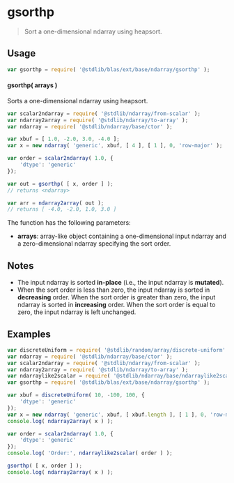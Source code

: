 <!--

@license Apache-2.0

Copyright (c) 2025 The Stdlib Authors.

Licensed under the Apache License, Version 2.0 (the "License");
you may not use this file except in compliance with the License.
You may obtain a copy of the License at

   http://www.apache.org/licenses/LICENSE-2.0

Unless required by applicable law or agreed to in writing, software
distributed under the License is distributed on an "AS IS" BASIS,
WITHOUT WARRANTIES OR CONDITIONS OF ANY KIND, either express or implied.
See the License for the specific language governing permissions and
limitations under the License.

-->

# gsorthp

> Sort a one-dimensional ndarray using heapsort.

<section class="intro">

</section>

<!-- /.intro -->

<section class="usage">

## Usage

```javascript
var gsorthp = require( '@stdlib/blas/ext/base/ndarray/gsorthp' );
```

#### gsorthp( arrays )

Sorts a one-dimensional ndarray using heapsort.

```javascript
var scalar2ndarray = require( '@stdlib/ndarray/from-scalar' );
var ndarray2array = require( '@stdlib/ndarray/to-array' );
var ndarray = require( '@stdlib/ndarray/base/ctor' );

var xbuf = [ 1.0, -2.0, 3.0, -4.0 ];
var x = new ndarray( 'generic', xbuf, [ 4 ], [ 1 ], 0, 'row-major' );

var order = scalar2ndarray( 1.0, {
    'dtype': 'generic'
});

var out = gsorthp( [ x, order ] );
// returns <ndarray>

var arr = ndarray2array( out );
// returns [ -4.0, -2.0, 1.0, 3.0 ]
```

The function has the following parameters:

-   **arrays**: array-like object containing a one-dimensional input ndarray and a zero-dimensional ndarray specifying the sort order.

</section>

<!-- /.usage -->

<section class="notes">

## Notes

-   The input ndarray is sorted **in-place** (i.e., the input ndarray is **mutated**).
-   When the sort order is less than zero, the input ndarray is sorted in **decreasing** order. When the sort order is greater than zero, the input ndarray is sorted in **increasing** order. When the sort order is equal to zero, the input ndarray is left unchanged.

</section>

<!-- /.notes -->

<section class="examples">

## Examples

<!-- eslint no-undef: "error" -->

```javascript
var discreteUniform = require( '@stdlib/random/array/discrete-uniform' );
var ndarray = require( '@stdlib/ndarray/base/ctor' );
var scalar2ndarray = require( '@stdlib/ndarray/from-scalar' );
var ndarray2array = require( '@stdlib/ndarray/to-array' );
var ndarraylike2scalar = require( '@stdlib/ndarray/base/ndarraylike2scalar' );
var gsorthp = require( '@stdlib/blas/ext/base/ndarray/gsorthp' );

var xbuf = discreteUniform( 10, -100, 100, {
    'dtype': 'generic'
});
var x = new ndarray( 'generic', xbuf, [ xbuf.length ], [ 1 ], 0, 'row-major' );
console.log( ndarray2array( x ) );

var order = scalar2ndarray( 1.0, {
    'dtype': 'generic'
});
console.log( 'Order:', ndarraylike2scalar( order ) );

gsorthp( [ x, order ] );
console.log( ndarray2array( x ) );
```

</section>

<!-- /.examples -->

<!-- Section for related `stdlib` packages. Do not manually edit this section, as it is automatically populated. -->

<section class="related">

</section>

<!-- /.related -->

<!-- Section for all links. Make sure to keep an empty line after the `section` element and another before the `/section` close. -->

<section class="links">

</section>

<!-- /.links -->
